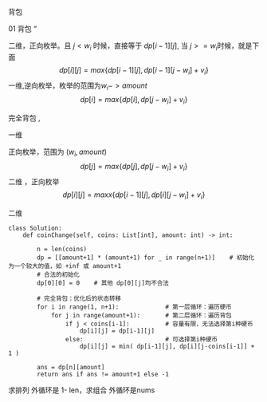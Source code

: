 



背包

01 背包 “

二维，正向枚举。且   $j<w_i$  时候，直接等于 $dp[i-1][j]$,  当 $j>=w_i$时候，就是下面
$$
dp[i][j] =max\left\{dp[i-1][j],dp[i-1][j-w_i]+v_i\right\}
$$
一维,逆向枚举，枚举的范围为$w_i -> amount$
$$
dp[i] =max\left\{ dp[i],dp[j-w_i]+v_i\right\}
$$



完全背包 ,

一维

正向枚举，范围为 $(w_i,amount)$
$$
dp[j] = max\left\{dp[j],dp[j-w_i]+v_i\right\}
$$
二维 ，正向枚举 
$$
dp[i][j] = maxx\left\{dp[i-1][j],dp[i][j-w_i]+v_i\right\}
$$


二维

```
class Solution:
    def coinChange(self, coins: List[int], amount: int) -> int:
        
        n = len(coins)
        dp = [[amount+1] * (amount+1) for _ in range(n+1)]    # 初始化为一个较大的值，如 +inf 或 amount+1
        # 合法的初始化
        dp[0][0] = 0    # 其他 dp[0][j]均不合法
        
        # 完全背包：优化后的状态转移
        for i in range(1, n+1):             # 第一层循环：遍历硬币
            for j in range(amount+1):       # 第二层循环：遍历背包
                if j < coins[i-1]:          # 容量有限，无法选择第i种硬币
                    dp[i][j] = dp[i-1][j]
                else:                       # 可选择第i种硬币
                    dp[i][j] = min( dp[i-1][j], dp[i][j-coins[i-1]] + 1 )

        ans = dp[n][amount] 
        return ans if ans != amount+1 else -1

```

求排列 外循环是 1- len，求组合 外循环是nums
